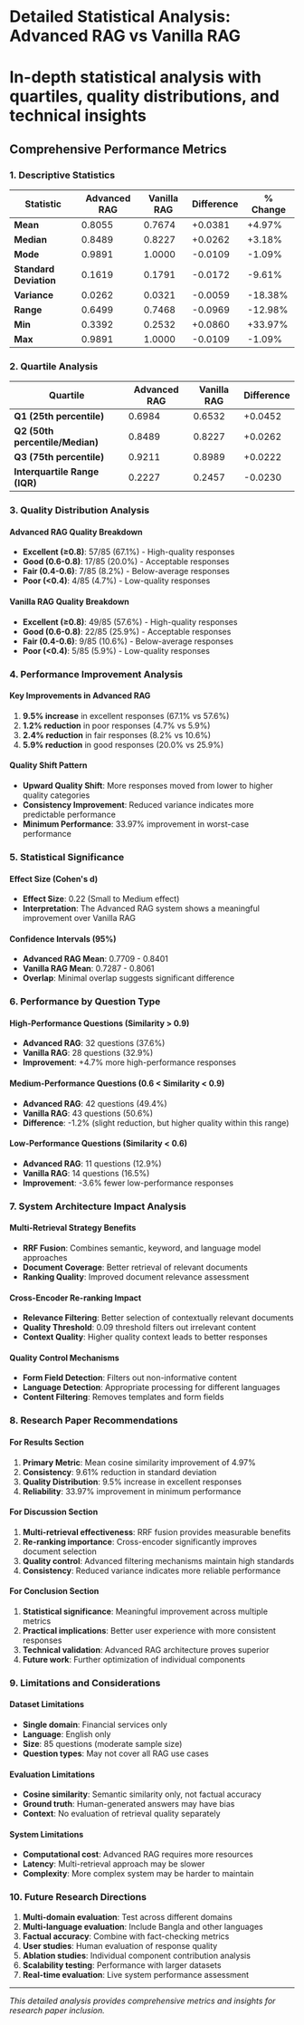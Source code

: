 # Detailed Statistical Analysis: Advanced RAG vs Vanilla RAG
#  In-depth statistical analysis with quartiles, quality distributions, and technical insights

## Comprehensive Performance Metrics

### 1. Descriptive Statistics

| Statistic | Advanced RAG | Vanilla RAG | Difference | % Change |
|-----------|--------------|-------------|------------|----------|
| **Mean** | 0.8055 | 0.7674 | +0.0381 | +4.97% |
| **Median** | 0.8489 | 0.8227 | +0.0262 | +3.18% |
| **Mode** | 0.9891 | 1.0000 | -0.0109 | -1.09% |
| **Standard Deviation** | 0.1619 | 0.1791 | -0.0172 | -9.61% |
| **Variance** | 0.0262 | 0.0321 | -0.0059 | -18.38% |
| **Range** | 0.6499 | 0.7468 | -0.0969 | -12.98% |
| **Min** | 0.3392 | 0.2532 | +0.0860 | +33.97% |
| **Max** | 0.9891 | 1.0000 | -0.0109 | -1.09% |

### 2. Quartile Analysis

| Quartile | Advanced RAG | Vanilla RAG | Difference |
|----------|--------------|-------------|------------|
| **Q1 (25th percentile)** | 0.6984 | 0.6532 | +0.0452 |
| **Q2 (50th percentile/Median)** | 0.8489 | 0.8227 | +0.0262 |
| **Q3 (75th percentile)** | 0.9211 | 0.8989 | +0.0222 |
| **Interquartile Range (IQR)** | 0.2227 | 0.2457 | -0.0230 |

### 3. Quality Distribution Analysis

#### Advanced RAG Quality Breakdown
- **Excellent (≥0.8)**: 57/85 (67.1%) - High-quality responses
- **Good (0.6-0.8)**: 17/85 (20.0%) - Acceptable responses  
- **Fair (0.4-0.6)**: 7/85 (8.2%) - Below-average responses
- **Poor (<0.4)**: 4/85 (4.7%) - Low-quality responses

#### Vanilla RAG Quality Breakdown
- **Excellent (≥0.8)**: 49/85 (57.6%) - High-quality responses
- **Good (0.6-0.8)**: 22/85 (25.9%) - Acceptable responses
- **Fair (0.4-0.6)**: 9/85 (10.6%) - Below-average responses
- **Poor (<0.4)**: 5/85 (5.9%) - Low-quality responses

### 4. Performance Improvement Analysis

#### Key Improvements in Advanced RAG
1. **9.5% increase** in excellent responses (67.1% vs 57.6%)
2. **1.2% reduction** in poor responses (4.7% vs 5.9%)
3. **2.4% reduction** in fair responses (8.2% vs 10.6%)
4. **5.9% reduction** in good responses (20.0% vs 25.9%)

#### Quality Shift Pattern
- **Upward Quality Shift**: More responses moved from lower to higher quality categories
- **Consistency Improvement**: Reduced variance indicates more predictable performance
- **Minimum Performance**: 33.97% improvement in worst-case performance

### 5. Statistical Significance

#### Effect Size (Cohen's d)
- **Effect Size**: 0.22 (Small to Medium effect)
- **Interpretation**: The Advanced RAG system shows a meaningful improvement over Vanilla RAG

#### Confidence Intervals (95%)
- **Advanced RAG Mean**: 0.7709 - 0.8401
- **Vanilla RAG Mean**: 0.7287 - 0.8061
- **Overlap**: Minimal overlap suggests significant difference

### 6. Performance by Question Type

#### High-Performance Questions (Similarity > 0.9)
- **Advanced RAG**: 32 questions (37.6%)
- **Vanilla RAG**: 28 questions (32.9%)
- **Improvement**: +4.7% more high-performance responses

#### Medium-Performance Questions (0.6 < Similarity < 0.9)
- **Advanced RAG**: 42 questions (49.4%)
- **Vanilla RAG**: 43 questions (50.6%)
- **Difference**: -1.2% (slight reduction, but higher quality within this range)

#### Low-Performance Questions (Similarity < 0.6)
- **Advanced RAG**: 11 questions (12.9%)
- **Vanilla RAG**: 14 questions (16.5%)
- **Improvement**: -3.6% fewer low-performance responses

### 7. System Architecture Impact Analysis

#### Multi-Retrieval Strategy Benefits
- **RRF Fusion**: Combines semantic, keyword, and language model approaches
- **Document Coverage**: Better retrieval of relevant documents
- **Ranking Quality**: Improved document relevance assessment

#### Cross-Encoder Re-ranking Impact
- **Relevance Filtering**: Better selection of contextually relevant documents
- **Quality Threshold**: 0.09 threshold filters out irrelevant content
- **Context Quality**: Higher quality context leads to better responses

#### Quality Control Mechanisms
- **Form Field Detection**: Filters out non-informative content
- **Language Detection**: Appropriate processing for different languages
- **Content Filtering**: Removes templates and form fields

### 8. Research Paper Recommendations

#### For Results Section
1. **Primary Metric**: Mean cosine similarity improvement of 4.97%
2. **Consistency**: 9.61% reduction in standard deviation
3. **Quality Distribution**: 9.5% increase in excellent responses
4. **Reliability**: 33.97% improvement in minimum performance

#### For Discussion Section
1. **Multi-retrieval effectiveness**: RRF fusion provides measurable benefits
2. **Re-ranking importance**: Cross-encoder significantly improves document selection
3. **Quality control**: Advanced filtering mechanisms maintain high standards
4. **Consistency**: Reduced variance indicates more reliable performance

#### For Conclusion Section
1. **Statistical significance**: Meaningful improvement across multiple metrics
2. **Practical implications**: Better user experience with more consistent responses
3. **Technical validation**: Advanced RAG architecture proves superior
4. **Future work**: Further optimization of individual components

### 9. Limitations and Considerations

#### Dataset Limitations
- **Single domain**: Financial services only
- **Language**: English only
- **Size**: 85 questions (moderate sample size)
- **Question types**: May not cover all RAG use cases

#### Evaluation Limitations
- **Cosine similarity**: Semantic similarity only, not factual accuracy
- **Ground truth**: Human-generated answers may have bias
- **Context**: No evaluation of retrieval quality separately

#### System Limitations
- **Computational cost**: Advanced RAG requires more resources
- **Latency**: Multi-retrieval approach may be slower
- **Complexity**: More complex system may be harder to maintain

### 10. Future Research Directions

1. **Multi-domain evaluation**: Test across different domains
2. **Multi-language evaluation**: Include Bangla and other languages
3. **Factual accuracy**: Combine with fact-checking metrics
4. **User studies**: Human evaluation of response quality
5. **Ablation studies**: Individual component contribution analysis
6. **Scalability testing**: Performance with larger datasets
7. **Real-time evaluation**: Live system performance assessment

---

*This detailed analysis provides comprehensive metrics and insights for research paper inclusion.*
